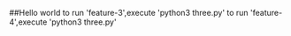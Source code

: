 ##Hello world
to run 'feature-3',execute 'python3 three.py'
to run 'feature-4',execute 'python3 three.py'
